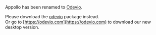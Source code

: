 Appollo has been renamed to [Odevio](https://odevio.com).

Please download the [odevio](https://pypi.org/project/odevio/) package instead.  
Or go to [https://odevio.com](https://odevio.com) to download our new desktop version.
